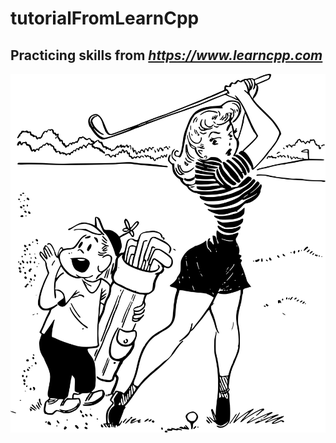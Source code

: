 # tutorialFromLearnCpp
## Practicing skills from _https://www.learncpp.com_
<picture>
  <source media="(prefers-color-scheme: dark)" srcset="fore-dark.svg">
  <source media="(prefers-color-scheme: light)" srcset="fore-light.svg">
  <img alt="Shows an illustrated sun in light mode and a moon with stars in dark mode." src="fore-light.svg">
</picture>
